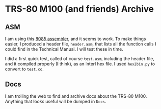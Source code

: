 # TRS-80 M100 (and friends) Archive

## ASM

I am using this [8085 assembler](https://github.com/lcgamboa/8085asm), and it seems to work. To make things easier, I produced a header file, `header.asm`, that lists all the function calls I could find in the Technical Manual. I will test these in time.

I did a first quick test, called of course `test.asm`, including the header file, and it compiled properly (I think), as an Interl hex file. I used `hex2bin.py` to convert to `test.co`.

## Docs

I am trolling the web to find and archive docs about the TRS-80 M100. Anything that looks useful will be dumped in `Docs`.